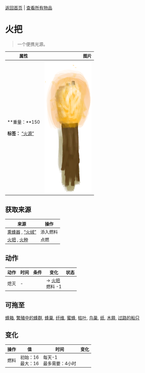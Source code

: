 [返回首页](index.md)   |  [查看所有物品](object.md)
# 火把  
> 一个便携光源。  
  
  属性  |   图片   
 ----  |  ----:   
 **重量：**150<br><br>**标签：**	[“火源”](tag_FireSource.md)  |  ![](Sprite/TorchOn.png)   
  
## 获取来源  
来源  |  操作  
----  |  ----  
[熏蜂器](BeeSmokerOff.md) , [“火绒”](tag_Tinder.md)  |  添入燃料  
[火把](TorchOff.md) , [火种](TinderLit.md)  |  点燃  
## 动作  
动作  |  时间  |  条件  |  变化  |  状态  
----  |  ----  |  ----  |  ----  |  ----  
熄灭  |  -  |    |  → [火把](TorchOff.md)<br>燃料  -1<br>  |    
## 可拖至  
[蜂箱](BeeSkep.md), [繁殖中的蜂群](BeeSkepSwarming.md), [蜂巢](Beehive.md), [纤维](Fibers.md), [蜜蜂](Bees.md), [枯叶](LeavesDry.md), [鸟巢](Nest.md), [纸](Papers.md), [木屑](WoodShavings.md), [过路的船只](PassingShip.md)  
## 变化  
操作  |  值  |  时间  |  变化  
----  |  ----  |  ----  |  ----  
燃料  |  初始：16<br>最大：16  |  每天-1<br>最多需要：4小时  |    
